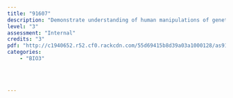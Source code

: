 ```yaml
---
title: "91607"
description: "Demonstrate understanding of human manipulations of genetic transfer and its biological implications"
level: "3"
assessment: "Internal"
credits: "3"
pdf: "http://c1940652.r52.cf0.rackcdn.com/55d69415b8d39a03a1000128/as91607.pdf"
categories:
    - "BIO3"
    
    
    
    
---
```

